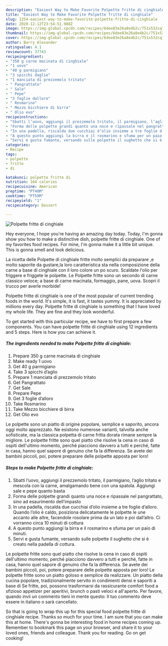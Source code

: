```yaml
---
description: "Easiest Way to Make Favorite Polpette fritte di cinghiale"
title: "Easiest Way to Make Favorite Polpette fritte di cinghiale"
slug: 1254-easiest-way-to-make-favorite-polpette-fritte-di-cinghiale
date: 2020-12-12T23:54:51.988Z
image: https://img-global.cpcdn.com/recipes/6dee83e26a8e4b2c/751x532cq70/polpette-fritte-di-cinghiale-recipe-main-photo.jpg
thumbnail: https://img-global.cpcdn.com/recipes/6dee83e26a8e4b2c/751x532cq70/polpette-fritte-di-cinghiale-recipe-main-photo.jpg
cover: https://img-global.cpcdn.com/recipes/6dee83e26a8e4b2c/751x532cq70/polpette-fritte-di-cinghiale-recipe-main-photo.jpg
author: Barry Alexander
ratingvalue: 4.1
reviewcount: 37743
recipeingredient:
- "350 g carne macinata di cinghiale"
- "1 uovo"
- "40 g parmigiano"
- "3 spicchi daglio"
- "1 manciata di prezzemolo tritato"
- " Pangrattato"
- " Sale"
- " Pepe"
- "3 foglie dalloro"
- " Rosmarino"
- " Mezzo bicchiere di birra"
- " Olio evo"
recipeinstructions:
- "Sbatti l’uovo, aggiungi il prezzemolo tritato, il parmigiano, l’aglio tritato e mescola con la carne, amalgamando bene con una spatola. Aggiungi sale e pepe quanto basta"
- "Forma delle polpette grandi quanto una noce e ripassale nel pangrattato, sino ad esaurimento dell’impasto"
- "In una padella, riscalda due cucchiai d’olio insieme a tre foglie d’alloro. Quando l’olio è caldo, posiziona delicatamente le polpette le une accanto alle altre, facendole rosolare prima da un lato e poi dall’altro. Ci vorranno circa 10 minuti di cottura"
- "A questo punto aggiungi la birra e il rosmarino e sfuma per un paio di minuti."
- "Servi e gusta fumante, versando sulle polpette il sughetto che si è creato nella padella di cottura."
categories:
- Recipe
tags:
- polpette
- fritte
- di

katakunci: polpette fritte di 
nutrition: 164 calories
recipecuisine: American
preptime: "PT40M"
cooktime: "PT59M"
recipeyield: "1"
recipecategory: Dessert

---
```



![Polpette fritte di cinghiale](https://img-global.cpcdn.com/recipes/6dee83e26a8e4b2c/751x532cq70/polpette-fritte-di-cinghiale-recipe-main-photo.jpg)

Hey everyone, I hope you're having an amazing day today. Today, I'm gonna show you how to make a distinctive dish, polpette fritte di cinghiale. One of my favorites food recipes. For mine, I'm gonna make it a little bit unique. This is gonna smell and look delicious.

La ricetta delle Polpette di cinghiale fritte molto semplici da preparare ,e molto saporite da gustare,la loro caratteristica sta nella composizione della carne a base di cinghiale con il loro colore un po scuro. Scaldate l&#39;olio per friggere e friggete le polpette. Le Polpette fritte sono un secondo di carne classico veloce; a base di carne macinata, formaggio, pane, uova. Scopri il trucco per averle morbide!

Polpette fritte di cinghiale is one of the most popular of current trending foods in the world. It's simple, it is fast, it tastes yummy. It is appreciated by millions every day. Polpette fritte di cinghiale is something that I have loved my whole life. They are fine and they look wonderful.


To get started with this particular recipe, we have to first prepare a few components. You can have polpette fritte di cinghiale using 12 ingredients and 5 steps. Here is how you can achieve it.

<!--inarticleads1-->

##### The ingredients needed to make Polpette fritte di cinghiale:

1. Prepare 350 g carne macinata di cinghiale
1. Make ready 1 uovo
1. Get 40 g parmigiano
1. Take 3 spicchi d’aglio
1. Prepare 1 manciata di prezzemolo tritato
1. Get  Pangrattato
1. Get  Sale
1. Prepare  Pepe
1. Get 3 foglie d’alloro
1. Take  Rosmarino
1. Take  Mezzo bicchiere di birra
1. Get  Olio evo


Le polpette sono un piatto di origine popolare, semplice e saporito, ancora oggi molto apprezzato. Ne esistono numerose varianti, talvolta anche sofisticate, ma la classica polpetta di carne fritta dorata rimane sempre la migliore. Le polpette fritte sono quel piatto che risolve la cena in caso di ospiti dell&#39;ultimo momento, perché piacciono davvero a tutti e perché, fatte in casa, hanno quel sapore di genuino che fa la differenza. Se avete dei bambini piccoli, poi, potere preparare delle polpette apposta per loro! 

<!--inarticleads2-->

##### Steps to make Polpette fritte di cinghiale:

1. Sbatti l’uovo, aggiungi il prezzemolo tritato, il parmigiano, l’aglio tritato e mescola con la carne, amalgamando bene con una spatola. Aggiungi sale e pepe quanto basta
1. Forma delle polpette grandi quanto una noce e ripassale nel pangrattato, sino ad esaurimento dell’impasto
1. In una padella, riscalda due cucchiai d’olio insieme a tre foglie d’alloro. Quando l’olio è caldo, posiziona delicatamente le polpette le une accanto alle altre, facendole rosolare prima da un lato e poi dall’altro. Ci vorranno circa 10 minuti di cottura
1. A questo punto aggiungi la birra e il rosmarino e sfuma per un paio di minuti.
1. Servi e gusta fumante, versando sulle polpette il sughetto che si è creato nella padella di cottura.


Le polpette fritte sono quel piatto che risolve la cena in caso di ospiti dell&#39;ultimo momento, perché piacciono davvero a tutti e perché, fatte in casa, hanno quel sapore di genuino che fa la differenza. Se avete dei bambini piccoli, poi, potere preparare delle polpette apposta per loro! Le polpette fritte sono un piatto goloso e semplice da realizzare. Un piatto della cucina popolare, tradizionalmente servito in condimenti densi e saporiti a base di Se fritte, poi, possono trasformarsi da rassicurante comfort food a sfizioso appetizer per aperitivi, brunch o pasti veloci e all&#39;aperto. Per favore, quando invii un commento tieni in mente questo: Il tuo commento deve essere in italiano o sarà cancellato. 

So that is going to wrap this up for this special food polpette fritte di cinghiale recipe. Thanks so much for your time. I am sure that you can make this at home. There's gonna be interesting food in home recipes coming up. Remember to bookmark this page on your browser, and share it to your loved ones, friends and colleague. Thank you for reading. Go on get cooking!
